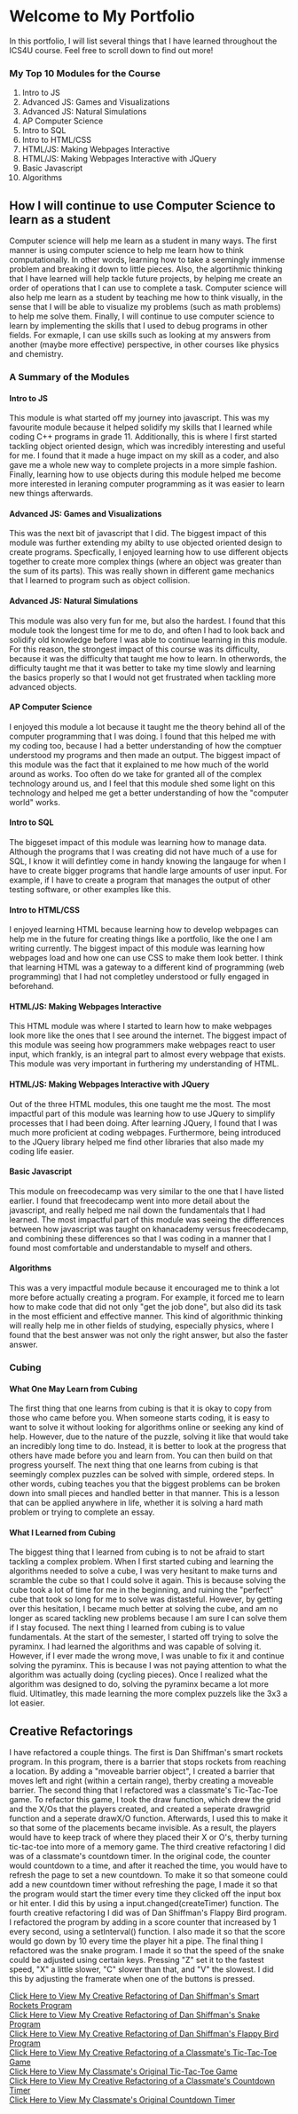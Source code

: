 # Welcome to My Portfolio

In this portfolio, I will list several things that I have learned throughout the ICS4U course. Feel free to scroll down to find out more!

### My Top 10 Modules for the Course
1. Intro to JS 
2. Advanced JS: Games and Visualizations 
3. Advanced JS: Natural Simulations
4. AP Computer Science
5. Intro to SQL 
6. Intro to HTML/CSS
7. HTML/JS: Making Webpages Interactive
8. HTML/JS: Making Webpages Interactive with JQuery
9. Basic Javascript
10. Algorithms 

## How I will continue to use Computer Science to learn as a student 
Computer science will help me learn as a student in many ways. The first manner is using computer science to help me learn how to think computationally. In other words, learning how to take a seemingly immense problem and breaking it down to little pieces. Also, the algortihmic thinking that I have learned will help tackle future projects, by helping me create an order of operations that I can use to complete a task. Computer science will also help me learn as a student by teaching me how to think visually, in the sense that I will be able to visualize my problems (such as math problems) to help me solve them. Finally, I will continue to use computer science to learn by implementing the skills that I used to debug programs in other fields. For exmaple, I can use skills such as looking at my answers from another (maybe more effective) perspective, in other courses like physics and chemistry. 

### A Summary of the Modules
#### Intro to JS
This module is what started off my journey into javascript. This was my favourite module because it helped solidify my skills that I learned while coding C++ programs in grade 11. Additionally, this is where I first started tackling object oriented design, which was incredibly interesting and useful for me. I found that it made a huge impact on my skill as a coder, and also gave me a whole new way to complete projects in a more simple fashion. Finally, learning how to use objects during this module helped me become more interested in leraning computer programming as it was easier to learn new things afterwards. 

#### Advanced JS: Games and Visualizations 
This was the next bit of javascript that I did. The biggest impact of this module was further extending my abilty to use objected oriented design to create programs. Specfically, I enjoyed learning how to use different objects together to create more complex things (where an object was greater than the sum of its parts). This was really shown in different game mechanics that I learned to program such as object collision. 

#### Advanced JS: Natural Simulations
This module was also very fun for me, but also the hardest. I found that this module took the longest time for me to do, and often I had to look back and solidify old knowledge before I was able to continue learning in this module. For this reason, the strongest impact of this course was its difficulty, because it was the difficulty that taught me how to learn. In otherwords, the difficulty taught me that it was better to take my time slowly and learning the basics properly so that I would not get frustrated when tackling more advanced objects.

#### AP Computer Science
I enjoyed this module a lot because it taught me the theory behind all of the computer programming that I was doing. I found that this helped me with my coding too, because I had a better understanding of how the comptuer understood my programs and then made an output. The biggest impact of this module was the fact that it explained to me how much of the world around as works. Too often do we take for granted all of the complex technology around us, and I feel that this module shed some light on this technology and helped me get a better understanding of how the "computer world" works. 

#### Intro to SQL
The biggeset impact of this module was learning how to manage data. Although the programs that I was creating did not have much of a use for SQL, I know it will defintley come in handy knowing the langauge for when I have to create bigger programs that handle large amounts of user input. For example, if I have to create a program that manages the output of other testing software, or other examples like this. 

#### Intro to HTML/CSS
I enjoyed learning HTML because learning how to develop webpages can help me in the future for creating things like a portfolio, like the one I am writing currently. The biggest impact of this module was learning how webpages load and how one can use CSS to make them look better. I think that learning HTML was a gateway to a different kind of programming (web programming) that I had not completley understood or fully engaged in beforehand. 

#### HTML/JS: Making Webpages Interactive
This HTML module was where I started to learn how to make webpages look more like the ones that I see around the internet. The biggest impact of this module was seeing how programmers make webpages react to user input, which frankly, is an integral part to almost every webpage that exists. This module was very important in furthering my understanding of HTML. 

#### HTML/JS: Making Webpages Interactive with JQuery
Out of the three HTML modules, this one taught me the most. The most impactful part of this module was learning how to use JQuery to simplify processes that I had been doing. After learning JQuery, I found that I was much more proficient at coding webpages. Furthermore, being introduced to the JQuery library helped me find other libraries that also made my coding life easier. 

#### Basic Javascript
This module on freecodecamp was very similar to the one that I have listed earlier. I found that freecodecamp went into more detail about the javascript, and really helped me nail down the fundamentals that I had learned. The most impactful part of this module was seeing the differences between how javascript was taught on khanacademy versus freecodecamp, and combining these differences so that I was coding in a manner that I found most comfortable and understandable to myself and others. 

#### Algorithms 
This was a very impactful module because it encouraged me to think a lot more before actually creating a program. For example, it forced me to learn how to make code that did not only "get the job done", but also did its task in the most efficient and effective manner. This kind of algorithmic thinking will really help me in other fields of studying, especially physics, where I found that the best answer was not only the right answer, but also the faster answer. 

### Cubing 
#### What One May Learn from Cubing 
The first thing that one learns from cubing is that it is okay to copy from those who came before you. When someone starts coding, it is easy to want to solve it without looking for algorithms online or seeking any kind of help. However, due to the nature of the puzzle, solving it like that would take an incredibly long time to do. Instead, it is better to look at the progress that others have made before you and learn from. You can then build on that progress yourself. The next thing that one learns from cubing is that seemingly complex puzzles can be solved with simple, ordered steps. In other words, cubing teaches you that the biggest problems can be broken down into small pieces and handled better in that manner. This is a lesson that can be applied anywhere in life, whether it is solving a hard math problem or trying to complete an essay. 

#### What I Learned from Cubing 
The biggest thing that I learned from cubing is to not be afraid to start tackling a complex problem. When I first started cubing and learning the algorithms needed to solve a cube, I was very hesitant to make turns and scramble the cube so that I could solve it again. This is because solving the cube took a lot of time for me in the beginning, and ruining the "perfect" cube that took so long for me to solve was distasteful. However, by getting over this hesitation, I became much better at solving the cube, and am no longer as scared tackling new problems because I am sure I can solve them if I stay focused. The next thing I learned from cubing is to value fundamentals. At the start of the semester, I started off trying to solve the pyraminx. I had learned the algorithms and was capable of solving it. However, if I ever made the wrong move, I was unable to fix it and continue solving the pyraminx. This is because I was not paying attention to what the algorithm was actually doing (cycling pieces). Once I realized what the algorithm was designed to do, solving the pyraminx became a lot more fluid. Ultimatley, this made learning the more complex puzzels like the 3x3 a lot easier. 



## Creative Refactorings 
I have refactored a couple things. The first is Dan Shiffman's smart rockets program. In this program, there is a barrier that stops rockets from reaching a location. By adding a "moveable barrier object", I created a barrier that moves left and right (within a certain range), therby creating a moveable barrier. The second thing that I refactored was a classmate's Tic-Tac-Toe game. To refactor this game, I took the draw function, which drew the grid and the X/Os that the players created, and created a seperate drawgrid function and a seperate drawX/O function. Afterwards, I used this to make it so that some of the placements became invisible. As a result, the players would have to keep track of where they placed their X or O's, therby turning tic-tac-toe into more of a memory game. The third creative refactoring I did was of a classmate's countdown timer. In the original code, the counter would countdown to a time, and after it reached the time, you would have to refresh the page to set a new countdown. To make it so that someone could add a new countdown timer without refreshing the page, I made it so that the program would start the timer every  time they clicked off the input box or hit enter. I did this by using a input.changed(createTimer) function. The fourth creative refactoring I did was of Dan Shiffman's Flappy Bird program. I refactored the program by adding in a score counter that increased by 1 every second, using a setInterval() function. I also made it so that the score would go down by 10 every time the player hit a pipe. The final thing I refactored was the snake program. I made it so that the speed of the snake could be adjusted using certain keys. Pressing "Z" set it to the fastest speed, "X" a little slower, "C" slower than that, and "V" the slowest. I did this by adjusting the framerate when one of the buttons is pressed.

[Click Here to View My Creative Refactoring of Dan Shiffman's Smart Rockets Program](https://danial-d.github.io/Portfolio/BarrierGame/)  
[Click Here to View My Creative Refactoring of Dan Shiffman's Snake Program](https://danial-d.github.io/Portfolio/SnakeRefactor/)  
[Click Here to View My Creative Refactoring of Dan Shiffman's Flappy Bird Program](https://danial-d.github.io/Portfolio/FlappyBirdRefactor/)  
[Click Here to View My Creative Refactoring of a Classmate's Tic-Tac-Toe Game](https://danial-d.github.io/Portfolio/TicTacToeRefactor/)  
[Click Here to View My Classmate's Original Tic-Tac-Toe Game](https://editor.p5js.org/dderh1/sketches/a47mu5WFU)  
[Click Here to View My Creative Refactoring of a Classmate's Countdown Timer](https://danial-d.github.io/Portfolio/CounterRefactor/)  
[Click Here to View My Classmate's Original Countdown Timer](https://editor.p5js.org/FezGuuy/sketches/Fq5dgmRAY)  
